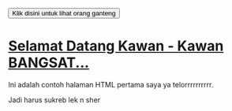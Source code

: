 
<!DOCTYPE html>
<html>
  <head>
    <title>Lemah sekali</title>
  </head>
  <body>
    <a href="https://www.google.com/search?q=sapril+ganteng&rlz=1C1GCEU_enKH1161KH1161&oq=sapril+ganteng&gs_lcrp=EgZjaHJvbWUqBggAEEUYOzIGCAAQRRg70gEIMTg5NGowajeoAgCwAgA&sourceid=chrome&ie=UTF-8" target="_blank">
      <button>Klik disini untuk lihat orang ganteng</button>
      <h1>Selamat Datang Kawan - Kawan BANGSAT...</h1>
    </a>
    <p>Ini adalah contoh halaman HTML pertama saya ya telorrrrrrrrrr.</p>
    <p>Jadi harus sukreb lek n sher</p>
  </body>
</html>
